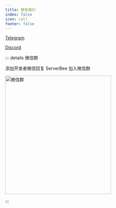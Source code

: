 ```yaml
---
title: 联系我们
index: false
icon: call
footer: false
---
```


[Telegram](https://t.me/serverbee)

[Discord](https://discord.gg/AM3rC32CC8)

::: details 微信群

添加开发者微信回复 ServerBee 加入微信群

<img src="/img/wechat.jpg" width="340" height="380" alt="微信群" />

:::